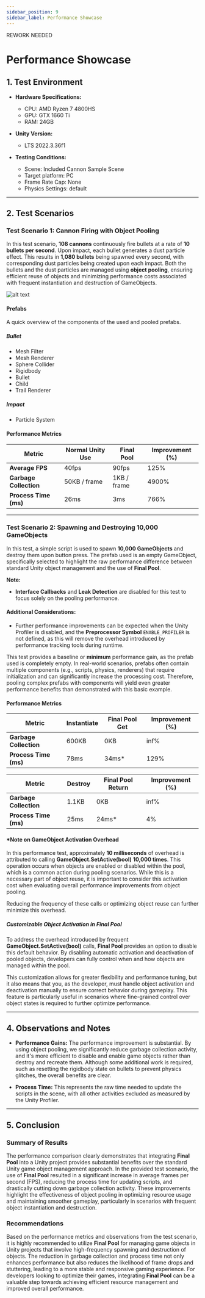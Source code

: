 ```yaml
---
sidebar_position: 9
sidebar_label: Performance Showcase
---
```


REWORK NEEDED

# Performance Showcase


## 1. Test Environment

- **Hardware Specifications:**
  - CPU: AMD Ryzen 7 4800HS
  - GPU: GTX 1660 Ti
  - RAM: 24GB

- **Unity Version:**
  - LTS 2022.3.36f1

- **Testing Conditions:**
  - Scene: Included Cannon Sample Scene
  - Target platform: PC
  - Frame Rate Cap: None
  - Physics Settings: default

---

## 2. Test Scenarios

### Test Scenario 1: Cannon Firing with Object Pooling

In this test scenario, **108 cannons** continuously fire bullets at a rate of **10 bullets per second**. Upon impact, each bullet generates a dust particle effect. This results in **1,080 bullets** being spawned every second, with corresponding dust particles being created upon each impact. Both the bullets and the dust particles are managed using **object pooling**, ensuring efficient reuse of objects and minimizing performance costs associated with frequent instantiation and destruction of GameObjects.

![alt text](https://static.wixstatic.com/media/880a29_fd8c70489942407cb19f0c45e0a77113~mv2.png)

#### Prefabs

A quick overview of the components of the used and pooled prefabs.

##### Bullet
- Mesh Filter
- Mesh Renderer
- Sphere Collider
- Rigidbody
- Bullet
- Child
- Trail Renderer

##### Impact
- Particle System

#### Performance Metrics

| Metric                         | Normal Unity Use | Final Pool | Improvement (%) |
|--------------------------------|------------------|------------|-----------------|
| **Average FPS**                | 40fps    | 90fps | 125%    |
| **Garbage Collection**   | 50KB / frame    | 1KB / frame | 4900%    |
| **Process Time (ms)**    | 26ms    | 3ms | 766%    |


---

### Test Scenario 2: Spawning and Destroying 10,000 GameObjects

In this test, a simple script is used to spawn **10,000 GameObjects** and destroy them upon button press. The prefab used is an empty GameObject, specifically selected to highlight the raw performance difference between standard Unity object management and the use of **Final Pool**.

**Note:**
- **Interface Callbacks** and **Leak Detection** are disabled for this test to focus solely on the pooling performance.
  
#### Additional Considerations:
- Further performance improvements can be expected when the Unity Profiler is disabled, and the **Preprocessor Symbol** `ENABLE_PROFILER` is not defined, as this will remove the overhead introduced by performance tracking tools during runtime.

This test provides a baseline or **minimum** performance gain, as the prefab used is completely empty. In real-world scenarios, prefabs often contain multiple components (e.g., scripts, physics, renderers) that require initialization and can significantly increase the processing cost. Therefore, pooling complex prefabs with components will yield even greater performance benefits than demonstrated with this basic example.

#### Performance Metrics

| Metric                         | Instantiate | Final Pool Get | Improvement (%) |
|--------------------------------|------------------|------------|-----------------|
| **Garbage Collection**   | 600KB   | 0KB | inf%    |
| **Process Time (ms)**    | 78ms    | 34ms* | 129%    |

| Metric                         | Destroy | Final Pool Return | Improvement (%) |
|--------------------------------|------------------|------------|-----------------|
| **Garbage Collection**   | 1.1KB   | 0KB | inf%    |
| **Process Time (ms)**    | 25ms    | 24ms* | 4%    |


#### *Note on GameObject Activation Overhead

In this performance test, approximately **10 milliseconds** of overhead is attributed to calling **GameObject.SetActive(bool)** **10,000 times**. This operation occurs when objects are enabled or disabled within the pool, which is a common action during pooling scenarios. While this is a necessary part of object reuse, it is important to consider this activation cost when evaluating overall performance improvements from object pooling.

Reducing the frequency of these calls or optimizing object reuse can further minimize this overhead. 

##### Customizable Object Activation in Final Pool

To address the overhead introduced by frequent **GameObject.SetActive(bool)** calls, **Final Pool** provides an option to disable this default behavior. By disabling automatic activation and deactivation of pooled objects, developers can fully control when and how objects are managed within the pool. 

This customization allows for greater flexibility and performance tuning, but it also means that you, as the developer, must handle object activation and deactivation manually to ensure correct behavior during gameplay. This feature is particularly useful in scenarios where fine-grained control over object states is required to further optimize performance.

---

## 4. Observations and Notes

- **Performance Gains:** The performance improvement is substantial. By using object pooling, we significantly reduce garbage collection activity, and it's more efficient to disable and enable game objects rather than destroy and recreate them. Although some additional work is required, such as resetting the rigidbody state on bullets to prevent physics glitches, the overall benefits are clear.
  
- **Process Time:** This represents the raw time needed to update the scripts in the scene, with all other activities excluded as measured by the Unity Profiler.

---

## 5. Conclusion

### Summary of Results

The performance comparison clearly demonstrates that integrating **Final Pool** into a Unity project provides substantial benefits over the standard Unity game object management approach. In the provided test scenario, the use of **Final Pool** resulted in a significant increase in average frames per second (FPS), reducing the process time for updating scripts, and drastically cutting down garbage collection activity. These improvements highlight the effectiveness of object pooling in optimizing resource usage and maintaining smoother gameplay, particularly in scenarios with frequent object instantiation and destruction.

### Recommendations

Based on the performance metrics and observations from the test scenario, it is highly recommended to utilize **Final Pool** for managing game objects in Unity projects that involve high-frequency spawning and destruction of objects. The reduction in garbage collection and process time not only enhances performance but also reduces the likelihood of frame drops and stuttering, leading to a more stable and responsive gaming experience. For developers looking to optimize their games, integrating **Final Pool** can be a valuable step towards achieving efficient resource management and improved overall performance.